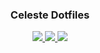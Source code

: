<h3 align="center">
  Celeste  Dotfiles
</h3>

<p align="center">
  <a href="https://github.com/MiloLikeSkankUwU/celeste-dotfiles/stargazers">
    <img src="https://img.shields.io/github/stars/Aevstiel/amethyst?style=for-the-badge&logo=starship&color=a6e3a1&logoColor=D9E0EE&labelColor=302D41">
  </a>
  <a href="https://github.com/MiloLikeSkankUwU/celeste-dotfiles/issues">
    <img src="https://img.shields.io/github/issues/Aevstiel/amethyst?style=for-the-badge&logo=gitbook&color=fab387&logoColor=D9E0EE&labelColor=302D41">
  </a>
  <a href="https://github.com/MiloLikeSkankUwU/celeste-dotfiles/contributors">
    <img src="https://img.shields.io/github/contributors/Aevstiel/amethyst?style=for-the-badge&logo=github&color=f38ba8&logoColor=D9E0EE&labelColor=302D41">
  </a>
